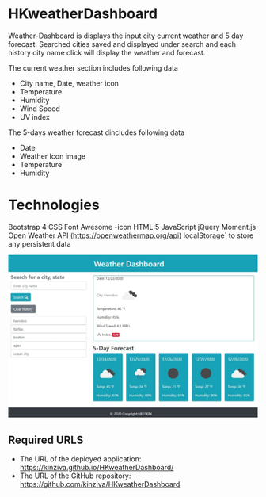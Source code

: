 # HKweatherDashboard
Weather-Dashboard is displays the input city current weather and 5 day forecast. Searched cities saved and displayed under search and each history city name click will display the weather and forecast.

The current weather section includes following data
* City name, Date, weather icon
* Temperature
* Humidity
* Wind Speed
* UV index

The 5-days weather forecast dincludes following data
* Date
* Weather Icon image
* Temperature
* Humidity

# Technologies
Bootstrap 4
CSS
Font Awesome -icon
HTML:5
JavaScript
jQuery
Moment.js
Open Weather API (https://openweathermap.org/api)
localStorage` to store any persistent data

![weather dashboard demo](./Assets/weather_screenshot.JPG)

## Required URLS

* The URL of the deployed application: https://kinziva.github.io/HKweatherDashboard/
* The URL of the GitHub repository: https://github.com/kinziva/HKweatherDashboard
